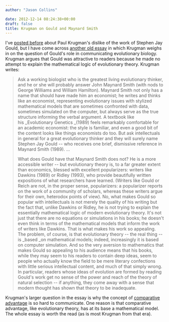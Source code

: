 ```yaml
---
author: "Jason Collins"

date: 2012-12-14 08:24:38+00:00
draft: false
title: Krugman on Gould and Maynard Smith
---
```


I've [posted before](https://www.jasoncollins.blog/galbraith-on-evolution-and-the-invisible-hand/) about Paul Krugman's dislike of the work of Stephen Jay Gould, but I have come across [another old essay](http://web.mit.edu/krugman/www/ricardo.htm) in which Krugman weighs in on the question of Gould's role in communicating evolutionary biology. Krugman argues that Gould was attractive to readers because he made no attempt to explain the mathematical logic of evolutionary theory. Krugman writes:


<blockquote>Ask a working biologist who is the greatest living evolutionary thinker, and he or she will probably answer John Maynard Smith (with nods to George Williams and William Hamilton). Maynard Smith not only has a name that should have made him an economist; he writes and thinks like an economist, representing evolutionary issues with stylized mathematical models that are sometimes confronted with data, sometimes simulated on the computer, but always serve as the true structure informing the verbal argument. A textbook like his _Evolutionary Genetics _(1989) feels remarkably comfortable for an academic economist: the style is familiar, and even a good bit of the content looks like things economists do too. But ask intellectuals in general for a great evolutionary thinker and they will surely name Stephen Jay Gould -- who receives one brief, dismissive reference in Maynard Smith (1989). ...

What does Gould have that Maynard Smith does not? He is a more accessible writer -- but evolutionary theory is, to a far greater extent than economics, blessed with excellent popularizers: writers like Dawkins (1989) or Ridley (1993), who provide beautifully written expositions of what researchers have learned. (Writers like Gould or Reich are not, in the proper sense, popularizers: a popularizer reports on the work of a community of scholars, whereas these writers argue for their own, heterodox points of view). No, what makes Gould so popular with intellectuals is not merely the quality of his writing but the fact that, unlike Dawkins or Ridley, he is not trying to explain the essentially mathematical logic of modern evolutionary theory. It's not just that there are no equations or simulations in his books; he doesn't even think in terms of the mathematical models that inform the work of writers like Dawkins. That is what makes his work so appealing. The problem, of course, is that evolutionary theory -- the real thing -- is _based _on mathematical models; indeed, increasingly it is based on computer simulation. And so the very aversion to mathematics that makes Gould so appealing to his audience means that his books, while they may seem to his readers to contain deep ideas, seem to people who actually know the field to be mere literary confections with little serious intellectual content, and much of that simply wrong. In particular, readers whose ideas of evolution are formed by reading Gould's work get no sense of the power and reach of the theory of natural selection -- if anything, they come away with a sense that modern thought has shown that theory to be inadequate.</blockquote>


Krugman's larger question in the essay is why the concept of [comparative advantage](http://en.wikipedia.org/wiki/Comparative_advantage) is so hard to communicate. One reason is that comparative advantage, like evolutionary theory, has at its base a mathematical model. The whole essay is worth the read (as is most Krugman from that era).
